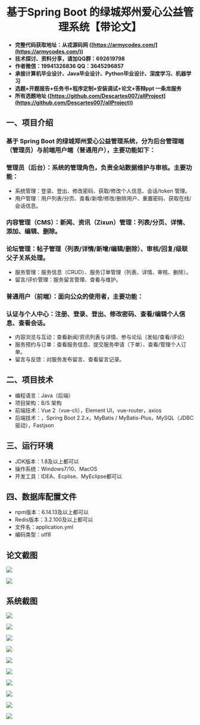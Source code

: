 <h1 align="center">基于Spring Boot 的绿城郑州爱心公益管理系统【带论文】</h1></p>

- <b>完整代码获取地址：从戎源码网 ([https://armycodes.com/](https://armycodes.com/))</b>
- <b>技术探讨、资料分享，请加QQ群：692619798</b>
- <b>作者微信：19941326836  QQ：3645296857</b>
- <b>承接计算机毕业设计、Java毕业设计、Python毕业设计、深度学习、机器学习</b>
- <b>选题+开题报告+任务书+程序定制+安装调试+论文+答辩ppt 一条龙服务</b>
- <b>所有选题地址 ([https://github.com/Descartes007/allProject](https://github.com/Descartes007/allProject)) </b>

## 一、项目介绍

### 基于 Spring Boot 的绿城郑州爱心公益管理系统，分为后台管理端（管理员）与前端用户端（普通用户），主要功能如下：
### 管理员（后台）：系统的管理角色，负责全站数据维护与审核。主要功能：
- 系统管理：登录、登出、修改密码、获取/修改个人信息、会话/token 管理。
- 用户管理：用户列表/分页、查看/新增/修改/删除用户、重置密码、获取在线/会话信息。
### 内容管理（CMS）：新闻、资讯（Zixun）管理：列表/分页、详情、添加、编辑、删除。
### 论坛管理：帖子管理（列表/详情/新增/编辑/删除）、审核/回复/级联父子关系处理。
- 服务管理：服务信息（CRUD）、服务订单管理（列表、详情、审核、删除）。
- 留言/评价管理：服务留言管理、查看与维护。
### 普通用户（前端）：面向公众的使用者，主要功能：
### 认证与个人中心：注册、登录、登出、修改密码、查看/编辑个人信息、查看会话。
- 内容浏览与互动：查看新闻/资讯列表与详情、参与论坛（发帖/查看/评论）
- 服务预约与订单：查看服务信息、提交服务申请（下单）、查看/管理个人订单。
- 留言与反馈：对服务发布留言、查看留言记录。

## 二、项目技术

- 编程语言：Java（后端）
- 项目架构：B/S 架构
- 前端技术：Vue 2（vue-cli），Element UI，vue-router，axios
- 后端技术：，Spring Boot 2.2.x，MyBatis / MyBatis-Plus，MySQL（JDBC 驱动），Fastjson


## 三、运行环境

- JDK版本：1.8及以上都可以
- 操作系统：Windows7/10、MacOS
- 开发工具：IDEA、Ecplise、MyEclipse都可以

## 四、数据库配置文件

- npm版本：6.14.13及以上都可以
- Redis版本：3.2.100及以上都可以
- 文件名：application.yml
- 编码类型：utf8

## 论文截图

![](screenshot/1.png)

![](screenshot/2.png)

## 系统截图

![](screenshot/3.png)

![](screenshot/4.png)

![](screenshot/5.png)

![](screenshot/6.png)

![](screenshot/7.png)

![](screenshot/8.png)

![](screenshot/9.png)

![](screenshot/10.png)

![](screenshot/11.png)

![](screenshot/12.png)